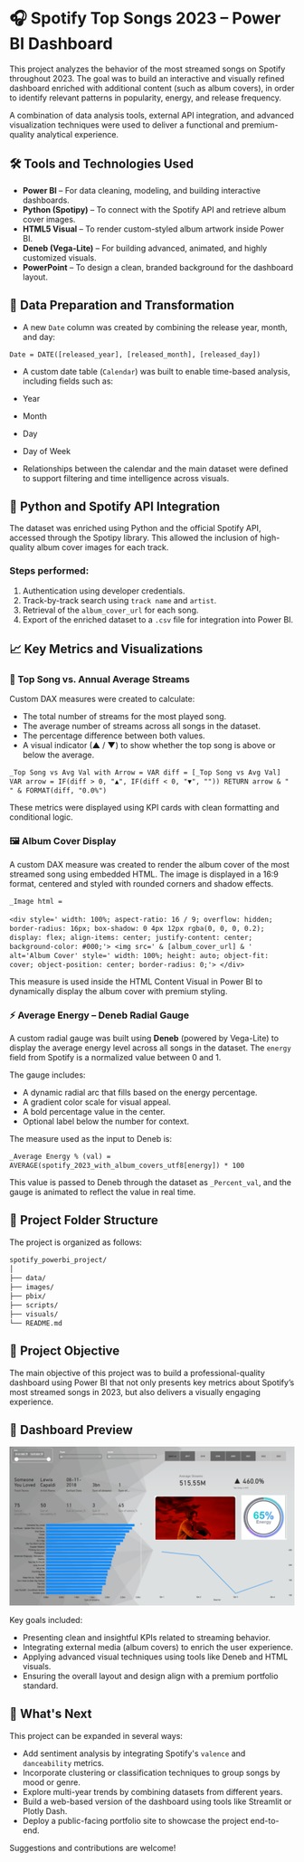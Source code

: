 # 🎧 Spotify Top Songs 2023 – Power BI Dashboard

This project analyzes the behavior of the most streamed songs on Spotify throughout 2023. The goal was to build an interactive and visually refined dashboard enriched with additional content (such as album covers), in order to identify relevant patterns in popularity, energy, and release frequency.

A combination of data analysis tools, external API integration, and advanced visualization techniques were used to deliver a functional and premium-quality analytical experience.

## 🛠️ Tools and Technologies Used

- **Power BI** – For data cleaning, modeling, and building interactive dashboards.
- **Python (Spotipy)** – To connect with the Spotify API and retrieve album cover images.
- **HTML5 Visual** – To render custom-styled album artwork inside Power BI.
- **Deneb (Vega-Lite)** – For building advanced, animated, and highly customized visuals.
- **PowerPoint** – To design a clean, branded background for the dashboard layout.

## 🔄 Data Preparation and Transformation

- A new `Date` column was created by combining the release year, month, and day:
```
Date = DATE([released_year], [released_month], [released_day])
```

- A custom date table (`Calendar`) was built to enable time-based analysis, including fields such as:
- Year
- Month
- Day
- Day of Week

- Relationships between the calendar and the main dataset were defined to support filtering and time intelligence across visuals.

## 🐍 Python and Spotify API Integration

The dataset was enriched using Python and the official Spotify API, accessed through the Spotipy library. This allowed the inclusion of high-quality album cover images for each track.

### Steps performed:

1. Authentication using developer credentials.
2. Track-by-track search using `track name` and `artist`.
3. Retrieval of the `album_cover_url` for each song.
4. Export of the enriched dataset to a `.csv` file for integration into Power BI.

## 📈 Key Metrics and Visualizations

### 🎵 Top Song vs. Annual Average Streams

Custom DAX measures were created to calculate:

- The total number of streams for the most played song.
- The average number of streams across all songs in the dataset.
- The percentage difference between both values.
- A visual indicator (▲ / ▼) to show whether the top song is above or below the average.

```
_Top Song vs Avg Val with Arrow = VAR diff = [_Top Song vs Avg Val] VAR arrow = IF(diff > 0, "▲", IF(diff < 0, "▼", "")) RETURN arrow & " " & FORMAT(diff, "0.0%")
```

These metrics were displayed using KPI cards with clean formatting and conditional logic.

### 🖼️ Album Cover Display

A custom DAX measure was created to render the album cover of the most streamed song using embedded HTML. The image is displayed in a 16:9 format, centered and styled with rounded corners and shadow effects.
```
_Image html =

<div style=' width: 100%; aspect-ratio: 16 / 9; overflow: hidden; border-radius: 16px; box-shadow: 0 4px 12px rgba(0, 0, 0, 0.2); display: flex; align-items: center; justify-content: center; background-color: #000;'> <img src=' & [album_cover_url] & ' alt='Album Cover' style=' width: 100%; height: auto; object-fit: cover; object-position: center; border-radius: 0;'> </div>

```

This measure is used inside the HTML Content Visual in Power BI to dynamically display the album cover with premium styling.

### ⚡ Average Energy – Deneb Radial Gauge

A custom radial gauge was built using **Deneb** (powered by Vega-Lite) to display the average energy level across all songs in the dataset. The `energy` field from Spotify is a normalized value between 0 and 1.

The gauge includes:

- A dynamic radial arc that fills based on the energy percentage.
- A gradient color scale for visual appeal.
- A bold percentage value in the center.
- Optional label below the number for context.

The measure used as the input to Deneb is:

```
_Average Energy % (val) = AVERAGE(spotify_2023_with_album_covers_utf8[energy]) * 100
```

This value is passed to Deneb through the dataset as `_Percent_val`, and the gauge is animated to reflect the value in real time.

## 📁 Project Folder Structure

The project is organized as follows:
```
spotify_powerbi_project/
│
├── data/
├── images/
├── pbix/
├── scripts/
├── visuals/
└── README.md
```
## 🎯 Project Objective

The main objective of this project was to build a professional-quality dashboard using Power BI that not only presents key metrics about Spotify’s most streamed songs in 2023, but also delivers a visually engaging experience.

## 📸 Dashboard Preview

![Spotify Dashboard Preview](visuals/dashboard.png)

Key goals included:

- Presenting clean and insightful KPIs related to streaming behavior.
- Integrating external media (album covers) to enrich the user experience.
- Applying advanced visual techniques using tools like Deneb and HTML visuals.
- Ensuring the overall layout and design align with a premium portfolio standard.

## 🚀 What's Next

This project can be expanded in several ways:

- Add sentiment analysis by integrating Spotify's `valence` and `danceability` metrics.
- Incorporate clustering or classification techniques to group songs by mood or genre.
- Explore multi-year trends by combining datasets from different years.
- Build a web-based version of the dashboard using tools like Streamlit or Plotly Dash.
- Deploy a public-facing portfolio site to showcase the project end-to-end.

Suggestions and contributions are welcome!

